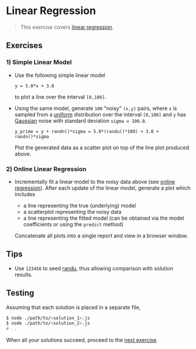 # Linear Regression

> This exercise covers [linear regression][linear-regression].


## Exercises

<!-- TODO: stream version, including random data generation -->
<!-- TODO: various example use cases with real-world datasets; e.g., predicting home prices based on square footage -->

### 1) Simple Linear Model

* Use the following simple linear model

  ``` text
  y = 5.0*x + 3.0
  ```

  to plot a line over the interval `[0,100]`.

* Using the same model, generate `100` "noisy" `(x,y)` pairs, where `x` is sampled from a [uniform][randu] distribution over the interval `[0,100]` and `y` has [Gaussian][randn] noise with standard deviation `sigma = 100.0`.

  ``` text
  y_prime = y + randn()*sigma = 5.0*(randu()*100) + 3.0 + randn()*sigma 
  ```

  Plot the generated data as a scatter plot on top of the line plot produced above.


### 2) Online Linear Regression

* Incrementally fit a linear model to the noisy data above (see [online regression][online-regression]). After each update of the linear model, generate a plot which includes

  - a line representing the true (underlying) model
  - a scatterplot representing the noisy data
  - a line representing the fitted model (can be obtained via the model coefficients or using the `predict` method)

  Concatenate all plots into a single report and view in a browser window.


## Tips

* Use `123456` to seed [randu][randu], thus allowing comparison with solution results.


## Testing

Assuming that each solution is placed in a separate file,

``` bash
$ node ./path/to/<solution_1>.js
$ node ./path/to/<solution_2>.js
# ...
```

When all your solutions succeed, proceed to the [next exercise][next-exercise].


<!-- <links> -->

[linear-regression]: https://en.wikipedia.org/wiki/Linear_regression
[online-regression]: https://github.com/stdlib-js/stdlib/tree/develop/lib/node_modules/%40stdlib/math/ml/online-sgd-regression

[randu]: https://github.com/stdlib-js/stdlib/tree/develop/lib/node_modules/%40stdlib/math/base/random/randu
[randn]: https://github.com/stdlib-js/stdlib/tree/develop/lib/node_modules/%40stdlib/math/base/random/randn

[next-exercise]: https://github.com/stdlib-js/stdlib/blob/develop/workshops/numeric-computing/exercises/

<!-- </links> -->

